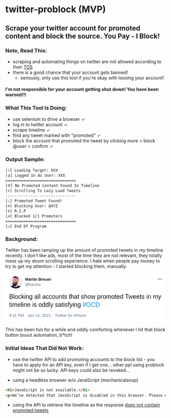 # twitter-problock (MVP)

## Scrape your twitter account for promoted content and block the source. You Pay - I Block!

### Note, Read This:

* scraping and automating things on twitter are not allowed according to their [TOS](https://twitter.com/en/tos)
* there is a good chance that your account gets banned!
  * seriously, only use this tool if you're okay with loosing your account!

#### I'm not responsible for your account getting shut down! You have been warned!!!

### What This Tool Is Doing:

* use selenium to drive a browser ✓
* log in to twitter account ✓
* scrape timeline ✓
* find any tweet marked with "promoted" ✓
* block the account that promoted the tweet by clicking more > block @user > confirm ✓

### Output Sample:

```
[☩] Loading Target: XXX
[⚷] Logged In As User: XXX
===============================
[⚲] No Promoted Content Found In Timeline
[⬇] Scrolling To Lazy Load Tweets
-------------------------------
[⚠] Promoted Tweet Found!
[⊘] Blocking User: @XYZ
[✝] R.I.P
[☭] Blocked 1/1 Promoters
===============================
[☑] End Of Program
```

### Background:

Twitter has been ramping up the amount of promoted tweets in my timeline recently. I don't like ads, most of the time they are not relevant, they totally mess up my doom scrolling experience. I hate when people pay money to try to get my attention - I started blocking them, manually.

![Original Tweet](https://github.com/kautzz/twitter-problock/blob/master/tweet.png?raw=true)


This has been fun for a while and oddly comforting whenever I hit that block button buuut automation, b*tch!


### Initial Ideas That Did Not Work:

* use the twitter API to add promoting accounts to the block list - you have to apply for an API key, even if I get one... other ppl using problock might not be so lucky. API keys could also be revoked...

* using a headless browser w/o JavaScript (mechanicalsoup)

```html
<h1>JavaScript is not available.</h1>
<p>We’ve detected that JavaScript is disabled in this browser. Please enable JavaScript or switch to a supported browser to continue using twitter.com. You can see a list of supported browsers in our Help Center.</p>
```

* using the API to retrieve the timeline as the response [does not contain promoted tweets](https://stackoverflow.com/questions/54081154/twitter-api-how-to-retrieve-timeline-including-promoted-or-sponsored-tweets)

